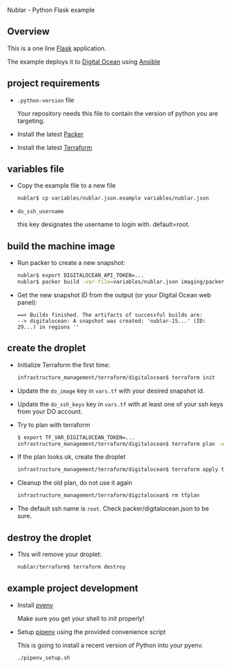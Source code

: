 Nublar - Python Flask example

## Overview

This is a one line [Flask](http://flask.pocoo.org/) application.

The example deploys it to [Digital Ocean](https://www.digitalocean.com/products/compute/) using [Ansible](http://docs.ansible.com/ansible/latest/index.html)


## project requirements

-   `.python-version` file

    Your repository needs this file to contain the version of python you are targeting.

-   Install the latest [Packer](https://www.packer.io/downloads.html)

-   Install the latest [Terraform](https://www.terraform.io/downloads.html)

## variables file

-   Copy the example file to a new file

    ```
    nublar$ cp variables/nublar.json.example variables/nublar.json
    ```

-   `do_ssh_username`

     this key designates the username to login with.  default=root.

## build the machine image

-   Run packer to create a new snapshot:

    ```sh
    nublar$ export DIGITALOCEAN_API_TOKEN=...
    nublar$ packer build -var-file=variables/nublar.json imaging/packer/digitalocean/packer.json
    ```

-   Get the new snapshot ID from the output (or your Digital Ocean web panel):

    ```
    ==> Builds finished. The artifacts of successful builds are:
    --> digitalocean: A snapshot was created: 'nublar-15...' (ID: 29...) in regions ''
    ```

## create the droplet

-   Initialize Terraform the first time:

    ```sh
    infrastructure_management/terraform/digitalocean$ terraform init
    ```

-   Update the `do_image` key in `vars.tf` with your desired snapshot id.

-   Update the `do_ssh_keys` key in `vars.tf` with at least one of your ssh keys from your DO account.

-   Try to plan with terraform

    ```sh
    $ export TF_VAR_DIGITALOCEAN_TOKEN=...
    infrastructure_management/terraform/digitalocean$ terraform plan -var-file ../../../variables/nublar.json -out tfplan
    ```

-   If the plan looks ok, create the droplet

    ```sh
    infrastructure_management/terraform/digitalocean$ terraform apply tfplan
    ```

-   Cleanup the old plan, do not use it again

    ```sh
    infrastructure_management/terraform/digitalocean$ rm tfplan
    ```

-   The default ssh name is `root`.  Check packer/digitalocean.json to be sure.

## destroy the droplet

-   This will remove your droplet:

    ```sh
    nublar/terraform$ terraform destroy
    ```

## example project development
-   Install [pyenv](https://github.com/pyenv/pyenv)

    Make sure you get your shell to init properly!

-   Setup [pipenv](https://github.com/kennethreitz/pipenv) using the provided convenience script

    This is going to install a recent version of Python into your pyenv.

    `./pipenv_setup.sh`
